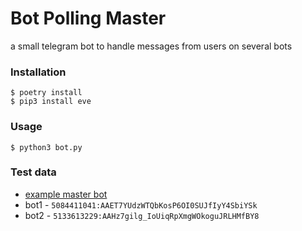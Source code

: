 # Bot Polling Master

a small telegram bot to handle messages from users on several bots

### Installation
```shell
$ poetry install
$ pip3 install eve
```
### Usage
```shell
$ python3 bot.py
```
### Test data
- [example master bot](t.me/teamforce_hackbot)
- bot1 - ```5084411041:AAET7YUdzWTQbKosP6OI0SUJfIyY4SbiYSk```
- bot2 - ```5133613229:AAHz7gilg_IoUiqRpXmgWOkoguJRLHMfBY8```

